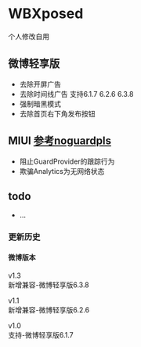 # WBXposed 

个人修改自用

## 微博轻享版

* 去除开屏广告
* 去除时间线广告 支持6.1.7  6.2.6  6.3.8
* 强制暗黑模式
* 去除首页右下角发布按钮


## MIUI  [参考noguardpls](https://github.com/Xposed-Modules-Repo/cn.fyyr.noguardpls)

* 阻止GuardProvider的跟踪行为
* 欺骗Analytics为无网络状态

## todo

* ...



### 更新历史

#### 微博版本

v1.3   
新增兼容-微博轻享版6.3.8

v1.1   
新增兼容-微博轻享版6.2.6

v1.0    
支持-微博轻享版6.1.7


